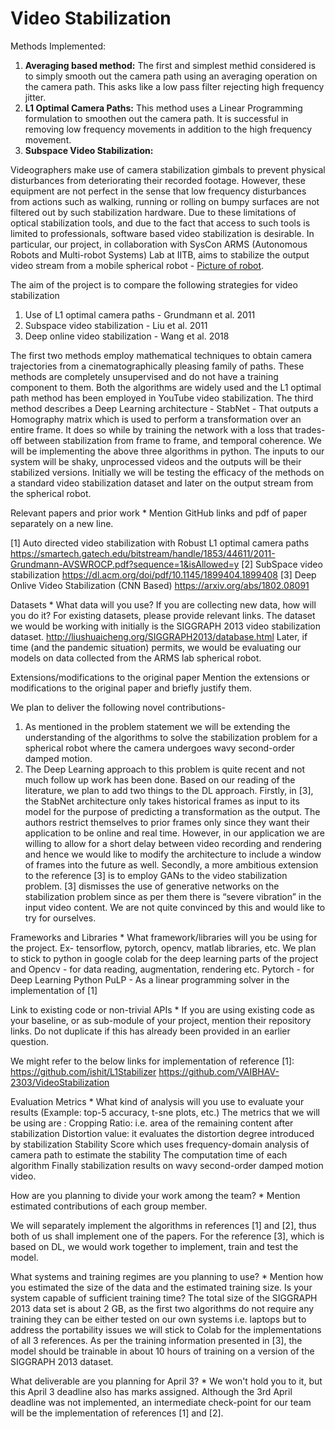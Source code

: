 # Video Stabilization

Methods Implemented:
1. **Averaging based method:** The first and simplest methid considered is to simply smooth out the camera path using an averaging operation on the camera path. This asks like a low pass filter rejecting high frequency jitter.
2. **L1 Optimal Camera Paths:** This method uses a Linear Programming formulation to smoothen out the camera path. It is successful in removing low frequency movements in addition to the high frequency movement. 
3. **Subspace Video Stabilization:** 


Videographers make use of camera stabilization gimbals to prevent physical disturbances from deteriorating their recorded footage. However, these equipment are not perfect in the sense that low frequency disturbances from actions such as walking, running or rolling on bumpy surfaces are not filtered out by such stabilization hardware.
Due to these limitations of optical stabilization tools, and due to the fact that access to such tools is limited to professionals, software based video stabilization is desirable. 
In particular, our project, in collaboration with SysCon ARMS (Autonomous Robots and Multi-robot Systems) Lab at IITB, aims to stabilize the output video stream from a mobile spherical robot - [Picture of robot](https://www.sc.iitb.ac.in/embeddedLab.html).

The aim of the project is to compare the following strategies for video stabilization
1. Use of L1 optimal camera paths - Grundmann et al. 2011
2. Subspace video stabilization - Liu et al. 2011
3. Deep online video stabilization - Wang et al. 2018


The first two methods employ mathematical techniques to obtain camera trajectories from a cinematographically pleasing family of paths. These methods are completely unsupervised and do not have a training component to them. Both the algorithms are widely used and the L1 optimal path method has been employed in YouTube video stabilization. 
The third method describes a Deep Learning architecture - StabNet - That outputs a Homography matrix which is used to perform a transformation over an entire frame. It does so while by training the network with a loss that trades-off between stabilization from frame to frame, and temporal coherence.
We will be implementing the above three algorithms in python. The inputs to our system will be shaky, unprocessed videos and the outputs will be their stabilized versions. 
Initially we will be testing the efficacy of the methods on a standard video stabilization dataset and later on the output stream from the spherical robot.

Relevant papers and prior work *
Mention GitHub links and pdf of paper separately on a new line.

[1] Auto directed video stabilization with Robust L1 optimal camera paths
https://smartech.gatech.edu/bitstream/handle/1853/44611/2011-Grundmann-AVSWROCP.pdf?sequence=1&isAllowed=y
[2] SubSpace video stabilization
https://dl.acm.org/doi/pdf/10.1145/1899404.1899408
[3] Deep Onlive Video Stabilization (CNN Based)
https://arxiv.org/abs/1802.08091

Datasets *
What data will you use? If you are collecting new data, how will you do it? For existing datasets, please provide relevant links.
The dataset we would be working with initially is the SIGGRAPH 2013 video stabilization dataset.
http://liushuaicheng.org/SIGGRAPH2013/database.html
Later, if time (and the pandemic situation) permits, we would be evaluating our models on data collected from the ARMS lab spherical robot. 

Extensions/modifications to the original paper
Mention the extensions or modifications to the original paper and briefly justify them.

We plan to deliver the following novel contributions-
1. As mentioned in the problem statement we will be extending the understanding of the algorithms to solve the stabilization problem for a spherical robot where the camera undergoes wavy second-order damped motion.
2. The Deep Learning approach to this problem is quite recent and not much follow up work has been done. Based on our reading of the literature, we plan to add two things to the DL approach. Firstly, in [3], the StabNet architecture only takes historical frames as input to its model for the purpose of predicting a transformation as the output. The authors restrict themselves to prior frames only since they want their application to be online and real time. However, in our application we are willing to allow for a short delay between video recording and rendering and hence we would like to modify the architecture to include a window of frames into the future as well.
Secondly, a more ambitious extension to the reference [3] is to employ GANs to the video stabilization problem. [3] dismisses the use of generative networks on the stabilization problem since as per them there is “severe vibration” in the input video content. We are not quite convinced by this and would like to try for ourselves.

Frameworks and Libraries *
What framework/libraries will you be using for the project. Ex- tensorflow, pytorch, opencv, matlab libraries, etc.
We plan to stick to python in google colab for the deep learning parts of the project and 
Opencv - for data reading, augmentation, rendering etc.
Pytorch - for Deep Learning 
Python PuLP - As a linear programming solver in the implementation of [1]

Link to existing code or non-trivial APIs *
If you are using existing code as your baseline, or as sub-module of your project, mention their repository links. Do not duplicate if this has already been provided in an earlier question.

We might refer to the below links for implementation of reference [1]:
https://github.com/ishit/L1Stabilizer
https://github.com/VAIBHAV-2303/VideoStabilization

Evaluation Metrics *
What kind of analysis will you use to evaluate your results (Example: top-5 accuracy, t-sne plots, etc.)
The metrics that we will be using are :
Cropping Ratio: i.e. area of the remaining content after stabilization
Distortion value: it  evaluates the distortion degree introduced by stabilization
Stability Score which uses frequency-domain analysis of camera path to estimate the stability
The computation time of each algorithm
Finally stabilization results on wavy second-order damped motion video.

How are you planning to divide your work among the team? *
Mention estimated contributions of each group member.

We will separately implement the algorithms in references [1] and [2], thus both of us shall implement one of the papers. For the reference [3], which is based on DL, we would work together to implement, train and test the model.

What systems and training regimes are you planning to use? *
Mention how you estimated the size of the data and the estimated training size. Is your system capable of sufficient training time?
The total size of the SIGGRAPH 2013 data set is about 2 GB, as the first two algorithms do not require any training they can be either tested on our own systems i.e. laptops but to address the portability issues we will stick to Colab for the implementations of all 3 references. 
As per the training information presented in [3], the model should be trainable in about 10 hours of training on a version of the SIGGRAPH 2013 dataset.

What deliverable are you planning for April 3? *
We won't hold you to it, but this April 3 deadline also has marks assigned.
Although the 3rd April deadline was not implemented, an intermediate check-point for our team will be the implementation of references [1] and [2].
